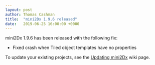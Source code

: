 ```yaml
---
layout: post
author: Thomas Cashman
title:  "mini2Dx 1.9.6 released"
date:   2019-06-25 16:00:00 +0000
---
```


mini2Dx 1.9.6 has been released with the following fix:

 * Fixed crash when Tiled object templates have no properties

To update your existing projects, see the [Updating mini2Dx](https://github.com/mini2Dx/mini2Dx/wiki/Updating-mini2Dx) wiki page.